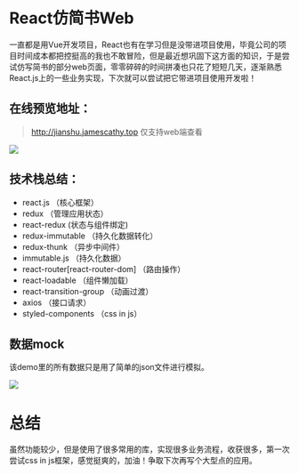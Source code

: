 # React仿简书Web
一直都是用Vue开发项目，React也有在学习但是没带进项目使用，毕竟公司的项目时间成本都把控挺高的我也不敢冒险，但是最近想巩固下这方面的知识，于是尝试仿写简书的部分web页面，零零碎碎的时间拼凑也只花了短短几天，逐渐熟悉React.js上的一些业务实现，下次就可以尝试把它带进项目使用开发啦！

## 在线预览地址： 
> http://jianshu.jamescathy.top 仅支持web端查看

<img src="https://image.jamescathy.top/20190729-02.png">

## 技术栈总结：
* react.js （核心框架）
* redux （管理应用状态）
* react-redux (状态与组件绑定)
* redux-immutable （持久化数据转化）
* redux-thunk （异步中间件）
* immutable.js （持久化数据）
* react-router[react-router-dom] （路由操作）
* react-loadable （组件懒加载）
* react-transition-group （动画过渡）
* axios （接口请求）
* styled-components （css in js）

## 数据mock
该demo里的所有数据只是用了简单的json文件进行模拟。

<img src="https://image.jamescathy.top/20190729-01.png">

# 总结
虽然功能较少，但是使用了很多常用的库，实现很多业务流程，收获很多，第一次尝试css in js框架，感觉挺爽的，加油！争取下次再写个大型点的应用。